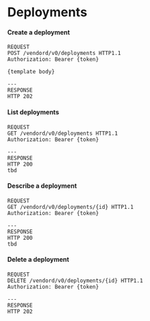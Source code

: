 # Deployments

#### Create a deployment

```http
REQUEST
POST /vendord/v0/deployments HTTP1.1
Authorization: Bearer {token}

{template body}

---
RESPONSE
HTTP 202
```

#### List deployments

```http
REQUEST
GET /vendord/v0/deployments HTTP1.1
Authorization: Bearer {token}

---
RESPONSE
HTTP 200
tbd
```

#### Describe a deployment

```http
REQUEST
GET /vendord/v0/deployments/{id} HTTP1.1
Authorization: Bearer {token}

---
RESPONSE
HTTP 200
tbd
```

#### Delete a deployment

```text
REQUEST
DELETE /vendord/v0/deployments/{id} HTTP1.1
Authorization: Bearer {token}

---
RESPONSE
HTTP 202
```

